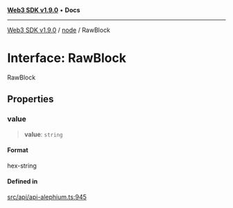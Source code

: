 [**Web3 SDK v1.9.0**](../../../README.md) • **Docs**

***

[Web3 SDK v1.9.0](../../../globals.md) / [node](../README.md) / RawBlock

# Interface: RawBlock

RawBlock

## Properties

### value

> **value**: `string`

#### Format

hex-string

#### Defined in

[src/api/api-alephium.ts:945](https://github.com/Mystic-Nayy/alephium-web3/blob/c1afd789a197ce5fe21f08c2965942090157c33d/packages/web3/src/api/api-alephium.ts#L945)
